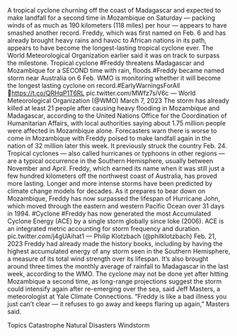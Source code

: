 A tropical cyclone churning off the coast of Madagascar and expected to make landfall for a second time in Mozambique on Saturday — packing winds of as much as 190 kilometers (118 miles) per hour — appears to have smashed another record.
Freddy, which was first named on Feb. 6 and has already brought heavy rains and havoc to African nations in its path, appears to have become the longest-lasting tropical cyclone ever. The World Meteorological Organization earlier said it was on track to surpass the milestone.
Tropical cyclone #Freddy threatens Madagascar and Mozambique for a SECOND time with rain, floods.#Freddy became named storm near Australia on 6 Feb. WMO is monitoring whether it will become the longest lasting cyclone on record.#EarlyWarningsForAll
🔗https://t.co/QRHqP1T6RL pic.twitter.com/MWfz7siV6c
— World Meteorological Organization (@WMO) March 7, 2023
The storm has already killed at least 21 people after causing heavy flooding in Mozambique and Madagascar, according to the United Nations Office for the Coordination of Humanitarian Affairs, with local authorities saying about 1.75 million people were affected in Mozambique alone.
Forecasters warn there is worse to come in Mozambique with Freddy poised to make landfall again in the nation of 32 million later this week. It previously struck the country Feb. 24.
Tropical cyclones — also called hurricanes or typhoons in other regions — are a typical occurrence in the Southern Hemisphere, usually between November and April. Freddy, which earned its name when it was still just a few hundred kilometers off the northwest coast of Australia, has proved more lasting.
Longer and more intense storms have been predicted by climate change models for decades.
As it prepares to bear down on Mozambique, Freddy has now surpassed the lifespan of Hurricane John, which moved through the eastern and western Pacific Ocean over 31 days in 1994.
#Cyclone #Freddy has now generated the most Accumulated Cyclone Energy (ACE) by a single storm globally since Ioke (2006). ACE is an integrated metric accounting for storm frequency and duration. pic.twitter.com/j4gUAihat1
— Philip Klotzbach (@philklotzbach) Feb. 21, 2023
Freddy had already made the history books, including by having the highest accumulated energy of any storm seen in the Southern Hemisphere, a measure of its total wind strength over its lifespan. It’s also brought around three times the monthly average of rainfall to Madagascar in the last week, according to the WMO.
The cyclone may not be done yet after hitting Mozambique a second time, as long-range projections suggest the storm could intensify again after re-emerging over the sea, said Jeff Masters, a meteorologist at Yale Climate Connections.
“Freddy is like a bad illness you just can’t clear — it refuses to go away and keeps flaring up again,” Masters said.

Topics
Catastrophe
Natural Disasters
Windstorm
